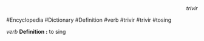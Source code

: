 
<div align="right"><i>trivir</i></div>

#Encyclopedia #Dictionary #Definition #verb #trivir #trivir #tosing

*verb*
**Definition :** to sing